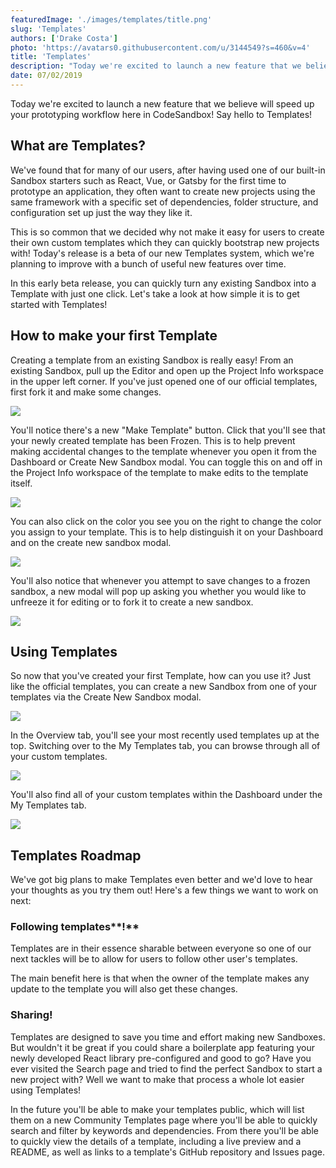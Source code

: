 ```yaml
---
featuredImage: './images/templates/title.png'
slug: 'Templates'
authors: ['Drake Costa']
photo: 'https://avatars0.githubusercontent.com/u/3144549?s=460&v=4'
title: 'Templates'
description: "Today we're excited to launch a new feature that we believe will speed up your prototyping workflow here in CodeSandbox! Say hello to Templates!"
date: 07/02/2019
---
```


Today we're excited to launch a new feature that we believe will speed up your prototyping workflow here in CodeSandbox! Say hello to Templates!

## **What are Templates?**

We've found that for many of our users, after having used one of our built-in Sandbox starters such as React, Vue, or Gatsby for the first time to prototype an application, they often want to create new projects using the same framework with a specific set of dependencies, folder structure, and configuration set up just the way they like it.

This is so common that we decided why not make it easy for users to create their own custom templates which they can quickly bootstrap new projects with! Today's release is a beta of our new Templates system, which we're planning to improve with a bunch of useful new features over time.

In this early beta release, you can quickly turn any existing Sandbox into a Template with just one click. Let's take a look at how simple it is to get started with Templates!

## **How to make your first Template**

Creating a template from an existing Sandbox is really easy! From an existing Sandbox, pull up the Editor and open up the Project Info workspace in the upper left corner. If you've just opened one of our official templates, first fork it and make some changes.

![](/images/templates/1.png)

You'll notice there's a new "Make Template" button. Click that you'll see that your newly created template has been Frozen. This is to help prevent making accidental changes to the template whenever you open it from the Dashboard or Create New Sandbox modal. You can toggle this on and off in the Project Info workspace of the template to make edits to the template itself.

![](/images/templates/2.png)

You can also click on the color you see you on the right to change the color you assign to your template. This is to help distinguish it on your Dashboard and on the create new sandbox modal.

![](/images/templates/3.png)

You'll also notice that whenever you attempt to save changes to a frozen sandbox, a new modal will pop up asking you whether you would like to unfreeze it for editing or to fork it to create a new sandbox.

![](/images/templates/4.png)

## Using Templates

So now that you've created your first Template, how can you use it? Just like the official templates, you can create a new Sandbox from one of your templates via the Create New Sandbox modal.

![](/images/templates/5.png)

In the Overview tab, you'll see your most recently used templates up at the top. Switching over to the My Templates tab, you can browse through all of your custom templates.

![](/images/templates/6.png)

You'll also find all of your custom templates within the Dashboard under the My Templates tab.

![](/images/templates/7.png)

## Templates Roadmap

We've got big plans to make Templates even better and we'd love to hear your thoughts as you try them out! Here's a few things we want to work on next:

### Following templates**!**

Templates are in their essence sharable between everyone so one of our next tackles will be to allow for users to follow other user's templates.

The main benefit here is that when the owner of the template makes any update to the template you will also get these changes.

### **Sharing!**

Templates are designed to save you time and effort making new Sandboxes. But wouldn't it be great if you could share a boilerplate app featuring your newly developed React library pre-configured and good to go? Have you ever visited the Search page and tried to find the perfect Sandbox to start a new project with? Well we want to make that process a whole lot easier using Templates!

In the future you'll be able to make your templates public, which will list them on a new Community Templates page where you'll be able to quickly search and filter by keywords and dependencies. From there you'll be able to quickly view the details of a template, including a live preview and a README, as well as links to a template's GitHub repository and Issues page.
